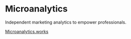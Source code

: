 # Microanalytics
Independent marketing analytics to empower professionals.

[Microanalytics.works](https://microanalytics.works/)
